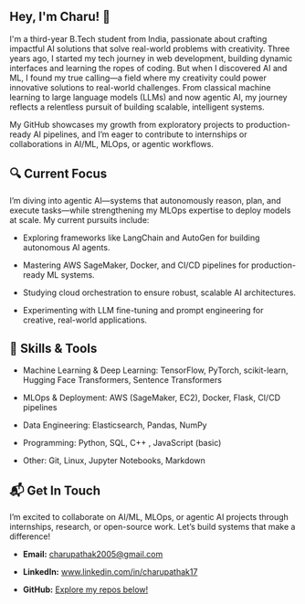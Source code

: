 
## Hey, I'm Charu! 👋

I'm a third-year B.Tech student from India, passionate about crafting impactful AI solutions that solve real-world problems with creativity. Three years ago, I started my tech journey in web development, building dynamic interfaces and learning the ropes of coding. But when I discovered AI and ML, I found my true calling—a field where my creativity could power innovative solutions to real-world challenges. From classical machine learning to large language models (LLMs) and now agentic AI, my journey reflects a relentless pursuit of building scalable, intelligent systems.

My GitHub showcases my growth from exploratory projects to production-ready AI pipelines, and I’m eager to contribute to internships or collaborations in AI/ML, MLOps, or agentic workflows.


## 🔍 Current Focus

I’m diving into agentic AI—systems that autonomously reason, plan, and execute tasks—while strengthening my MLOps expertise to deploy models at scale. My current pursuits include:





- Exploring frameworks like LangChain and AutoGen for building autonomous AI agents.



- Mastering AWS SageMaker, Docker, and CI/CD pipelines for production-ready ML systems.



- Studying cloud orchestration to ensure robust, scalable AI architectures.



- Experimenting with LLM fine-tuning and prompt engineering for creative, real-world applications.

## 🧰 Skills & Tools





- Machine Learning & Deep Learning: TensorFlow, PyTorch, scikit-learn, Hugging Face Transformers, Sentence Transformers



- MLOps & Deployment: AWS (SageMaker, EC2), Docker, Flask, CI/CD pipelines



- Data Engineering: Elasticsearch, Pandas, NumPy



- Programming: Python, SQL, C++ , JavaScript (basic)



- Other: Git, Linux, Jupyter Notebooks, Markdown


## 📬 Get In Touch

I’m excited to collaborate on AI/ML, MLOps, or agentic AI projects through internships, research, or open-source work. Let’s build systems that make a difference!





- **Email:** charupathak2005@gmail.com



- **LinkedIn:** www.linkedin.com/in/charupathak17



- **GitHub:** [Explore my repos below!](https://github.com/ch4ru)



<!--
**ch4ru/ch4ru** is a ✨ _special_ ✨ repository because its `README.md` (this file) appears on your GitHub profile.

Here are some ideas to get you started:

- 🔭 I’m currently working on ...
- 🌱 I’m currently learning ...
- 👯 I’m looking to collaborate on ...
- 🤔 I’m looking for help with ...
- 💬 Ask me about ...
- 📫 How to reach me: ...
- 😄 Pronouns: ...
- ⚡ Fun fact: ...
-->

